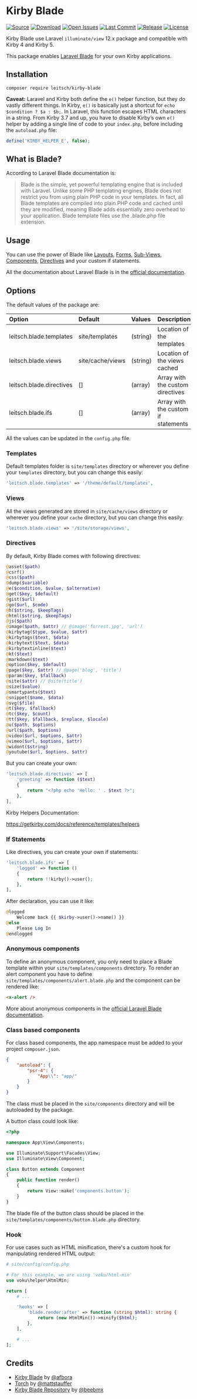# Kirby Blade

[![Source](https://img.shields.io/badge/source-lukasleitsch/kirby--blade-blue?style=flat-square)](https://github.com/lukasleitsch/kirby-blade)
[![Download](https://img.shields.io/packagist/dt/leitsch/kirby-blade?style=flat-square)](https://github.com/lukasleitsch/kirby-blade)
[![Open Issues](https://img.shields.io/github/issues-raw/lukasleitsch/kirby-blade?style=flat-square)](https://github.com/lukasleitsch/kirby-blade)
[![Last Commit](https://img.shields.io/github/last-commit/lukasleitsch/kirby-blade?style=flat-square)](https://github.com/lukasleitsch/kirby-blade)
[![Release](https://img.shields.io/github/v/release/lukasleitsch/kirby-blade?style=flat-square)](https://github.com/lukasleitsch/kirby-blade)
[![License](https://img.shields.io/github/license/lukasleitsch/kirby-blade?style=flat-square)](https://github.com/lukasleitsch/kirby-blade)

Kirby Blade use Laravel `illuminate/view` 12.x package and compatible with Kirby 4 and Kirby 5.

This package enables [Laravel Blade](https://laravel.com/docs/12.x/blade) for your own Kirby applications.

## Installation

```ssh
composer require leitsch/kirby-blade
```

**Caveat:** Laravel and Kirby both define the `e()` helper function, but they do vastly different things. In Kirby, `e()` is basically just a shortcut for `echo $condition ? $a : $b;`. In Laravel, this function escapes HTML characters in a string. From Kirby 3.7 and up, you have to disable Kirby’s own `e()` helper by adding a single line of code to your `index.php`, before including the `autoload.php` file:

```php
define('KIRBY_HELPER_E', false);
```

## What is Blade?

According to Laravel Blade documentation is:

> Blade is the simple, yet powerful templating engine that is included with Laravel. Unlike some PHP templating engines, Blade does not restrict you from using plain PHP code in your templates. In fact, all Blade templates are compiled into plain PHP code and cached until they are modified, meaning Blade adds essentially zero overhead to your application. Blade template files use the .blade.php file extension.

## Usage

You can use the power of Blade like [Layouts](https://laravel.com/docs/12.x/blade#building-layouts), [Forms](https://laravel.com/docs/12.x/blade#forms), [Sub-Views](https://laravel.com/docs/12.x/blade#including-subviews), [Components](https://laravel.com/docs/12.x/blade#components), [Directives](https://laravel.com/docs/12.x/blade#blade-directives) and your custom if statements.

All the documentation about Laravel Blade is in the [official documentation](https://laravel.com/docs/12.x/blade).

## Options

The default values of the package are:

| Option                       | Default | Values | Description |
|:-----------------------------|:---|:---|:---|
| leitsch.blade.templates      | site/templates | (string) | Location of the templates |
| leitsch.blade.views          | site/cache/views | (string) | Location of the views cached |
| leitsch.blade.directives     | [] | (array) | Array with the custom directives |
| leitsch.blade.ifs            | [] | (array) | Array with the custom if statements |

All the values can be updated in the `config.php` file.

### Templates

Default templates folder is `site/templates` directory or wherever you define your `templates` directory, but you can change this easily:

```php
'leitsch.blade.templates' => '/theme/default/templates',
```

### Views

All the views generated are stored in `site/cache/views` directory or wherever you define your `cache` directory, but you can change this easily:

```php
'leitsch.blade.views' => '/site/storage/views',
```

### Directives

By default, Kirby Blade comes with following directives:

```php
@asset($path)
@csrf()
@css($path)
@dump($variable)
@e($condition, $value, $alternative)
@get($key, $default)
@gist($url)
@go($url, $code)
@h($string, $keepTags)
@html($string, $keepTags)
@js($path)
@image($path, $attr) // @image('forrest.jpg', 'url')
@kirbytag($type, $value, $attr)
@kirbytags($text, $data)
@kirbytext($text, $data)
@kirbytextinline($text)
@kt($text)
@markdown($text)
@option($key, $default)
@page($key, $attr) // @page('blog', 'title')
@param($key, $fallback)
@site($attr) // @site(title')
@size($value)
@smartypants($text)
@snippet($name, $data)
@svg($file)
@t($key, $fallback)
@tc($key, $count)
@tt($key, $fallback, $replace, $locale)
@u($path, $options)
@url($path, $options)
@video($url, $options, $attr)
@vimeo($url, $options, $attr)
@widont($string)
@youtube($url, $options, $attr)
```

But you can create your own:

```php
'leitsch.blade.directives' => [
    'greeting' => function ($text)
    {
        return "<?php echo 'Hello: ' . $text ?>";
    },
],
```

Kirby Helpers Documentation:

https://getkirby.com/docs/reference/templates/helpers

### If Statements

Like directives, you can create your own if statements:

```php
'leitsch.blade.ifs' => [
    'logged' => function ()
    {
        return !!kirby()->user();
    },
],
```

After declaration, you can use it like:

```php
@logged
    Welcome back {{ $kirby->user()->name() }}
@else
    Please Log In
@endlogged
```

### Anonymous components

To define an anonymous component, you only need to place a Blade template within your `site/templates/components` directory. To render an alert component you have to define `site/templates/components/alert.blade.php` and the component can be rendered like:

```html
<x-alert />
```

More about anonymous components in the [official Laravel Blade documentation](https://laravel.com/docs/12.x/blade#anonymous-components).

### Class based components

For class based components, the app namespace must be added to your project `composer.json`.

```json
{
    "autoload": {
        "psr-4": {
            "App\\": "app/"
        }
    }
}
```

The class must be placed in the `site/components` directory and will be autoloaded by the package.

A button class could look like:

```php
<?php

namespace App\View\Components;

use Illuminate\Support\Facades\View;
use Illuminate\View\Component;

class Button extends Component
{
    public function render()
    {
        return View::make('components.button');
    }
}
```

The blade file of the button class should be placed in the `site/templates/components/button.blade.php` directory. 

### Hook

For use cases such as HTML minification, there's a custom hook for manipulating rendered HTML output:

```php
# site/config/config.php

# For this example, we are using 'voku/html-min'
use voku\helper\HtmlMin;

return [
    # ...

    'hooks' => [
        'blade.render:after' => function (string $html): string {
            return (new HtmlMin())->minify($html);
        },
    ],

    # ...
];
```

## Credits
- [Kirby Blade](https://github.com/afbora/kirby-blade) by [@afbora](https://github.com/afbora)
- [Torch](https://github.com/mattstauffer/Torch) by [@mattstauffer](https://github.com/mattstauffer)
- [Kirby Blade Repository](https://github.com/beebmx/kirby-blade) by [@beebmx](https://github.com/beebmx)
